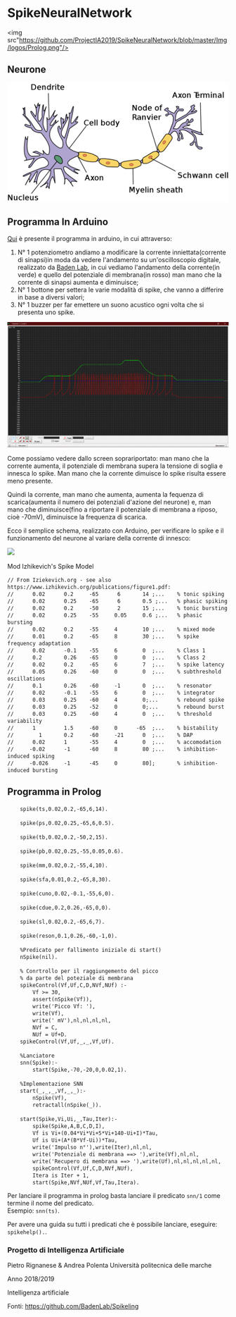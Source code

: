 # SpikeNeuralNetwork
<img src"https://github.com/ProjectIA2019/SpikeNeuralNetwork/blob/master/Img/logos/Prolog.png"/>

## Neurone
<img src="https://github.com/ProjectIA2019/SpikeNeuralNetwork/blob/master/Img/Schemi/1024px-Neuron.svg.png"/>

## Programma In Arduino
[Qui](https://github.com/ProjectIA2019/SpikeNeuralNetwork/blob/master/Izhikevich_Model_in_Arduino/Izhikevich_Model_in_Arduino.ino) è presente il programma in arduino, in cui attraverso:<br>
1. N° 1 potenziometro andiamo a modificare la corrente inniettata(corrente di sinapsi)in moda da vedere l'andamento su un'oscilloscopio digitale, realizzato da [Baden Lab](https://github.com/BadenLab), in cui vediamo l'andamento della corrente(in verde) e quello del potenziale di membrana(in rosso) man mano che la corrente di sinapsi aumenta e diminuisce; <br>
2. N° 1 bottone per settera le varie modalità di spike, che vanno a differire in base a diversi valori; <br>
3. N° 1 buzzer per far emettere un suono acustico ogni volta che si presenta uno spike.<br>

<img src="https://github.com/ProjectIA2019/SpikeNeuralNetwork/blob/master/Img/Screen/screen%20oscilloscopio.png"/>

Come possiamo vedere dallo screen soprariportato: man mano che la corrente aumenta, il potenziale di membrana supera la tensione di soglia e innesca lo spike.
Man mano che la corrente dimuisce lo spike risulta essere meno presente.

Quindi la corrente, man mano che aumenta, aumenta la fequenza di scarica(aumenta il numero dei potenziali d'azione del neurone) e, man mano che diminuisce(fino a riportare il potenziale di membrana a riposo, cioè -70mV), diminuisce la frequenza di scarica.

Ecco il semplice schema, realizzato con Arduino, per verificare lo spike e il funzionamento del neurone al variare della corrente di innesco:


<img src="https://github.com/ProjectIA2019/SpikeNeuralNetwork/blob/master/Img/Schemi/IMG_20190119_142220(2).png"/>

Mod Izhikevich's Spike Model

    // From Iziekevich.org - see also https://www.izhikevich.org/publications/figure1.pdf:
    //      0.02      0.2     -65      6       14 ;...    % tonic spiking
    //      0.02      0.25    -65      6       0.5 ;...   % phasic spiking
    //      0.02      0.2     -50      2       15 ;...    % tonic bursting
    //      0.02      0.25    -55     0.05     0.6 ;...   % phasic bursting
    //      0.02      0.2     -55     4        10 ;...    % mixed mode
    //      0.01      0.2     -65     8        30 ;...    % spike frequency adaptation
    //      0.02      -0.1    -55     6        0  ;...    % Class 1
    //      0.2       0.26    -65     0        0  ;...    % Class 2
    //      0.02      0.2     -65     6        7  ;...    % spike latency
    //      0.05      0.26    -60     0        0  ;...    % subthreshold oscillations
    //      0.1       0.26    -60     -1       0  ;...    % resonator
    //      0.02      -0.1    -55     6        0  ;...    % integrator
    //      0.03      0.25    -60     4        0;...      % rebound spike
    //      0.03      0.25    -52     0        0;...      % rebound burst
    //      0.03      0.25    -60     4        0  ;...    % threshold variability
    //      1         1.5     -60     0      -65  ;...    % bistability
    //        1       0.2     -60     -21      0  ;...    % DAP
    //      0.02      1       -55     4        0  ;...    % accomodation
    //     -0.02      -1      -60     8        80 ;...    % inhibition-induced spiking
    //     -0.026     -1      -45     0        80];       % inhibition-induced bursting




## Programma in Prolog

        spike(ts,0.02,0.2,-65,6,14).

        spike(ps,0.02,0.25,-65,6,0.5).

        spike(tb,0.02,0.2,-50,2,15).

        spike(pb,0.02,0.25,-55,0.05,0.6).

        spike(mm,0.02,0.2,-55,4,10).

        spike(sfa,0.01,0.2,-65,8,30).

        spike(cuno,0.02,-0.1,-55,6,0).

        spike(cdue,0.2,0.26,-65,0,0).

        spike(sl,0.02,0.2,-65,6,7).

        spike(reson,0.1,0.26,-60,-1,0).

        %Predicato per fallimento iniziale di start()
        nSpike(nil).

        % Conrtrollo per il raggiungemento del picco
        % da parte del poteziale di membrana
        spikeControl(Vf,Uf,C,D,NVf,NUf) :-
            Vf >= 30,
            assert(nSpike(Vf)),
            write('Picco Vf: '),
            write(Vf),
            write(' mV'),nl,nl,nl,nl,
            NVf = C,
            NUf = Uf+D.
        spikeControl(Vf,Uf,_,_,Vf,Uf).

        %Lanciatore
        snn(Spike):-
            start(Spike,-70,-20,0,0.02,1).

        %Implementazione SNN
        start(_,_,_,Vf,_,_):-
            nSpike(Vf),
            retractall(nSpike(_)).

        start(Spike,Vi,Ui,_,Tau,Iter):-
            spike(Spike,A,B,C,D,I),
            Vf is Vi+(0.04*Vi*Vi+5*Vi+140-Ui+I)*Tau,
            Uf is Ui+(A*(B*Vf-Ui))*Tau,
            write('Impulso n°'),write(Iter),nl,nl,
            write('Potenziale di membrana ==> '),write(Vf),nl,nl,
            write('Recupero di membrana ==> '),write(Uf),nl,nl,nl,nl,nl,
            spikeControl(Vf,Uf,C,D,NVf,NUf),
            Itera is Iter + 1,
            start(Spike,NVf,NUf,Vf,Tau,Itera).
            
Per lanciare il programma in prolog basta lanciare il predicato `snn/1` come termine il nome del predicato. <br>
Esempio:
`snn(ts)`.<br>

Per avere una guida su tutti i predicati che è possibile lanciare, eseguire: `spikehelp().`.



### Progetto di Intelligenza Artificiale
Pietro Rignanese & Andrea Polenta 
Università politecnica delle marche

Anno 2018/2019

Intelligenza artificiale


Fonti: https://github.com/BadenLab/Spikeling
